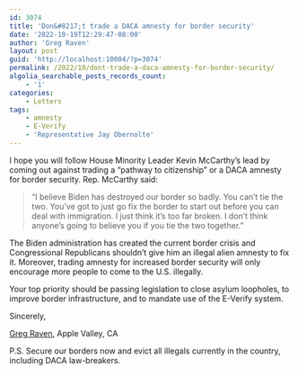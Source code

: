 ```yaml
---
id: 3074
title: 'Don&#8217;t trade a DACA amnesty for border security'
date: '2022-10-19T12:29:47-08:00'
author: 'Greg Raven'
layout: post
guid: 'http://localhost:10004/?p=3074'
permalink: /2022/10/dont-trade-a-daca-amnesty-for-border-security/
algolia_searchable_posts_records_count:
    - '1'
categories:
    - Letters
tags:
    - amnesty
    - E-Verify
    - 'Representative Jay Obernolte'
---
```


I hope you will follow House Minority Leader Kevin McCarthy’s lead by coming out against trading a “pathway to citizenship” or a DACA amnesty for border security. Rep. McCarthy said:

> “I believe Biden has destroyed our border so badly. You can’t tie the two. You’ve got to just go fix the border to start out before you can deal with immigration. I just think it’s too far broken. I don’t think anyone’s going to believe you if you tie the two together.”

The Biden administration has created the current border crisis and Congressional Republicans shouldn’t give him an illegal alien amnesty to fix it. Moreover, trading amnesty for increased border security will only encourage more people to come to the U.S. illegally.

Your top priority should be passing legislation to close asylum loopholes, to improve border infrastructure, and to mandate use of the E-Verify system.

Sincerely,

[Greg Raven](https://www.gregraven.org/), Apple Valley, CA

P.S. Secure our borders now and evict all illegals currently in the country, including DACA law-breakers.